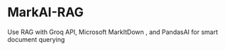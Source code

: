 # MarkAI-RAG
Use RAG with Groq API, Microsoft MarkItDown , and PandasAI for smart document querying
